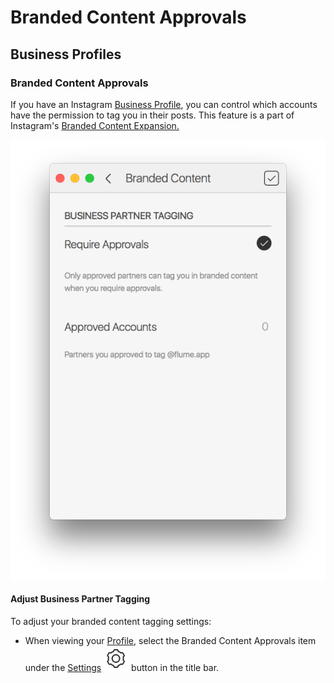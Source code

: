 # Branded Content Approvals

## Business Profiles

### Branded Content Approvals

If you have an Instagram [Business Profile](./), you can control which accounts have the permission to tag you in their posts. This feature is a part of Instagram's [Branded Content Expansion.](https://business.instagram.com/a/brandedcontentexpansion)

![](../../../.gitbook/assets/profile-brandedcontent.png)

#### Adjust Business Partner Tagging

To adjust your branded content tagging settings:

* When viewing your [Profile](../), select the Branded Content Approvals item under the [Settings](../settings/) ![](../../../.gitbook/assets/settings.png) button in the title bar.

